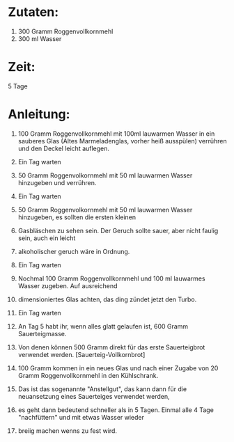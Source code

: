 # Zutaten: 

1. 300 Gramm Roggenvollkornmehl
1. 300 ml    Wasser

# Zeit:
 
5 Tage

# Anleitung:

1.  100 Gramm Roggenvollkornmehl mit 100ml lauwarmen Wasser in ein sauberes Glas (Altes Marmeladenglas, vorher heiß ausspülen) verrühren und den Deckel leicht auflegen. 
1.  Ein Tag warten

1.  50 Gramm Roggenvolkornmehl mit 50 ml lauwarmen Wasser hinzugeben und verrühren.
1.  Ein Tag warten

1.  50 Gramm Roggenvolkornmehl mit 50 ml lauwarmen Wasser hinzugeben, es sollten die ersten kleinen 
1.  Gasbläschen zu sehen sein. Der Geruch sollte sauer, aber nicht faulig sein, auch ein leicht 
1.  alkoholischer geruch wäre in Ordnung.
1.  Ein Tag warten

1.  Nochmal 100 Gramm Roggenvollkornmehl und 100 ml lauwarmes Wasser zugeben. Auf ausreichend
1.  dimensioniertes Glas achten, das ding zündet jetzt den Turbo.
1.  Ein Tag warten

1.  An Tag 5 habt ihr, wenn alles glatt gelaufen ist, 600 Gramm Sauerteigmasse. 

1.  Von denen können 500 Gramm direkt für das erste Sauerteigbrot verwendet werden. [Sauerteig-Vollkornbrot]
1.  100 Gramm kommen in ein neues Glas und nach einer Zugabe von 20 Gramm Roggenvollkornmehl in den Kühlschrank. 
1.  Das ist das sogenannte "Anstellgut", das kann dann für die neuansetzung eines Sauerteiges verwendet werden, 
1.  es geht dann bedeutend schneller als in 5 Tagen. Einmal alle 4 Tage "nachfüttern" und mit etwas Wasser wieder
1.  breiig machen wenns zu fest wird.
